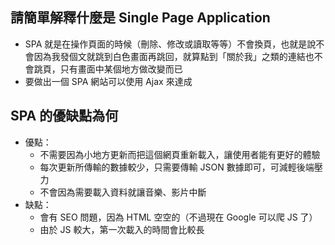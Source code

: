 ## 請簡單解釋什麼是 Single Page Application

- SPA 就是在操作頁面的時候（刪除、修改或讀取等等）不會換頁，也就是說不會因為我發個文就跳到白色畫面再跳回，就算點到「關於我」之類的連結也不會跳頁，只有畫面中某個地方做改變而已
- 要做出一個 SPA 網站可以使用 Ajax 來達成

## SPA 的優缺點為何

- 優點：
  - 不需要因為小地方更新而把這個網頁重新載入，讓使用者能有更好的體驗
  - 每次更新所傳輸的數據較少，只需要傳輸 JSON 數據即可，可減輕後端壓力
  - 不會因為需要載入資料就讓音樂、影片中斷
- 缺點：
  - 會有 SEO 問題，因為 HTML 空空的（不過現在 Google 可以爬 JS 了）
  - 由於 JS 較大，第一次載入的時間會比較長
